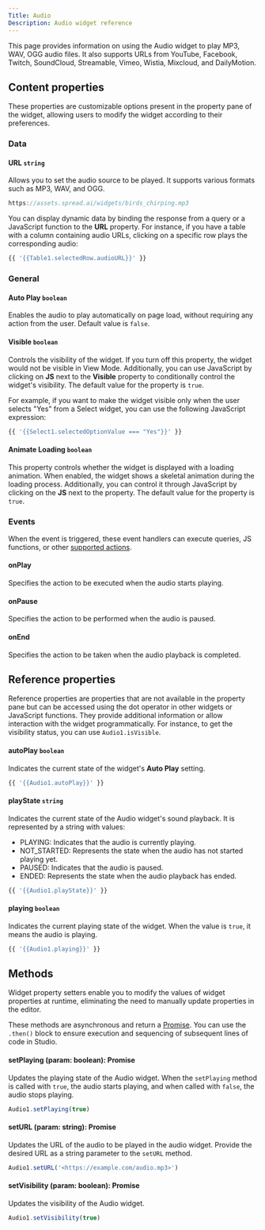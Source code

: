 ```yaml
---
Title: Audio
Description: Audio widget reference
---
```


<!--
README

For guidance on how to write documenation, see https://dev.stage.spread.ai/docs/contributor/guide.html. Contact Documentation when this document is ready for review.
-->

This page provides information on using the Audio widget to play MP3, WAV, OGG audio files. It also supports URLs from YouTube, Facebook, Twitch, SoundCloud, Streamable, Vimeo, Wistia, Mixcloud, and DailyMotion.

## Content properties

These properties are customizable options present in the property pane of the widget, allowing users to modify the widget according to their preferences.

### Data

#### URL `string`

Allows you to set the audio source to be played. It supports various formats such as MP3, WAV, and OGG.

```js
https://assets.spread.ai/widgets/birds_chirping.mp3
```

You can display dynamic data by binding the response from a query or a JavaScript function to the **URL** property. For instance, if you have a table with a column containing audio URLs, clicking on a specific row plays the corresponding audio:

```js
{{ '{{Table1.selectedRow.audioURL}}' }}
```

### General

#### Auto Play `boolean`

Enables the audio to play automatically on page load, without requiring any action from the user. Default value is `false`.

#### Visible `boolean`

Controls the visibility of the widget. If you turn off this property, the widget would not be visible in View Mode. Additionally, you can use JavaScript by clicking on **JS** next to the **Visible** property to conditionally control the widget's visibility. The default value for the property is `true`.

For example, if you want to make the widget visible only when the user selects "Yes" from a Select widget, you can use the following JavaScript expression:

```js
{{ '{{Select1.selectedOptionValue === "Yes"}}' }}
```

#### Animate Loading `boolean`

This property controls whether the widget is displayed with a loading animation. When enabled, the widget shows a skeletal animation during the loading process. Additionally, you can control it through JavaScript by clicking on the **JS** next to the property. The default value for the property is `true`.

### Events

When the event is triggered, these event handlers can execute queries, JS functions, or other [supported actions](/reference/framework/global-functions.md).

#### onPlay

Specifies the action to be executed when the audio starts playing.

#### onPause

Specifies the action to be performed when the audio is paused.

#### onEnd

Specifies the action to be taken when the audio playback is completed.

## Reference properties

Reference properties are properties that are not available in the property pane but can be accessed using the dot operator in other widgets or JavaScript functions. They provide additional information or allow interaction with the widget programmatically. For instance, to get the visibility status, you can use `Audio1.isVisible`.

#### autoPlay `boolean`

Indicates the current state of the widget's **Auto Play** setting.

```js
{{ '{{Audio1.autoPlay}}' }}
```

#### playState `string`

Indicates the current state of the Audio widget's sound playback. It is represented by a string with values:

* PLAYING: Indicates that the audio is currently playing.
* NOT_STARTED: Represents the state when the audio has not started playing yet.
* PAUSED: Indicates that the audio is paused.
* ENDED: Represents the state when the audio playback has ended.

```js
{{ '{{Audio1.playState}}' }}
```

#### playing `boolean`

Indicates the current playing state of the widget. When the value is `true`, it means the audio is playing.

```js
{{ '{{Audio1.playing}}' }}
```

## Methods

Widget property setters enable you to modify the values of widget properties at runtime, eliminating the need to manually update properties in the editor.

These methods are asynchronous and return a [Promise](/writing-code-in-studio/using-js-promises.md). You can use the `.then()` block to ensure execution and sequencing of subsequent lines of code in Studio.

#### setPlaying (param: boolean): Promise

Updates the playing state of the Audio widget. When the `setPlaying` method is called with `true`, the audio starts playing, and when called with `false`, the audio stops playing.

```js
Audio1.setPlaying(true)
```

#### setURL (param: string): Promise

Updates the URL of the audio to be played in the audio widget. Provide the desired URL as a string parameter to the `setURL` method.

```js
Audio1.setURL('<https://example.com/audio.mp3>')
```

#### setVisibility (param: boolean): Promise

Updates the visibility of the Audio widget.

```js
Audio1.setVisibility(true)
```
